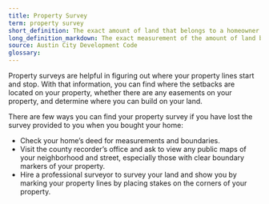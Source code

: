 ```yaml
---
title: Property Survey
term: property survey
short_definition: The exact amount of land that belongs to a homeowner. Property surveys include the land within property lines and are measured by surveyors.
long_definition_markdown: The exact measurement of the amount of land belonging to a homeowner. Property surveys indicate any easements or special features on the property and measures the distance around the property from each boundary line.
source: Austin City Development Code
glossary:
---
```



Property surveys are helpful in figuring out where your property lines start and stop. With that information, you can find where the setbacks are located on your property, whether there are any easements on your property, and determine where you can build on your land.

There are few ways you can find your property survey if you have lost the survey provided to you when you bought your home:

* Check your home’s deed for measurements and boundaries.
* Visit the county recorder’s office and ask to view any public maps of your neighborhood and street, especially those with clear boundary markers of your property.
* Hire a professional surveyor to survey your land and show you by marking your property lines by placing stakes on the corners of your property.